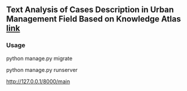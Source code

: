 ## Text Analysis of Cases Description in Urban Management Field Based on Knowledge Atlas [link](https://dl.acm.org/citation.cfm?id=3278062)

### Usage

python manage.py migrate

python manage.py runserver

http://127.0.0.1/8000/main
